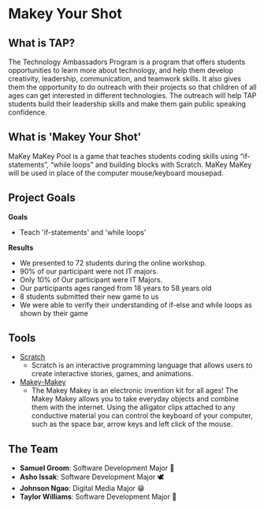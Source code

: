 # Makey Your Shot

## What is TAP?

The Technology Ambassadors Program is a program that offers students opportunities to learn more about technology, and help them develop creativity, leadership, communication, and teamwork skills. It also gives them the opportunity to do outreach with their projects so that children of all ages can get interested in different technologies. The outreach will help TAP students build their leadership skills and make them gain public speaking confidence.

## What is 'Makey Your Shot'

MaKey MaKey Pool is a game that teaches students coding skills using “if-statements”, “while loops” and building blocks with Scratch. MaKey MaKey will be used in place of the computer mouse/keyboard mousepad.

## Project Goals

**Goals**

- Teach 'if-statements' and 'while loops'

**Results**

- We presented to 72 students during the online workshop.
- 90% of our participant were not IT majors.
- Only 10% of Our participant were IT Majors.
- Our participants ages ranged from 18 years to 58 years old
- 8 students submitted their new game to us
- We were able to verify their understanding of if-else and while loops as shown by their game

## Tools

- [Scratch](https://scratch.mit.edu/)
	- Scratch is an interactive programming language that allows users to create interactive stories, games, and animations.​
- [Makey-Makey](https://makeymakey.com/)
	- The Makey Makey is an electronic invention kit for all ages! The Makey Makey allows you to take everyday objects and combine them with the internet. Using the alligator clips attached to any conductive material you can control the keyboard of your computer, such as the space bar, arrow keys and left click of the mouse.

## The Team

- **Samuel Groom**: Software Development Major :pizza:
- **Asho Issak**: Software Development Major 🕊️
- **Johnson Ngao**: Digital Media Major :grin:
- **Taylor Williams**: Software Development Major :eyes:
